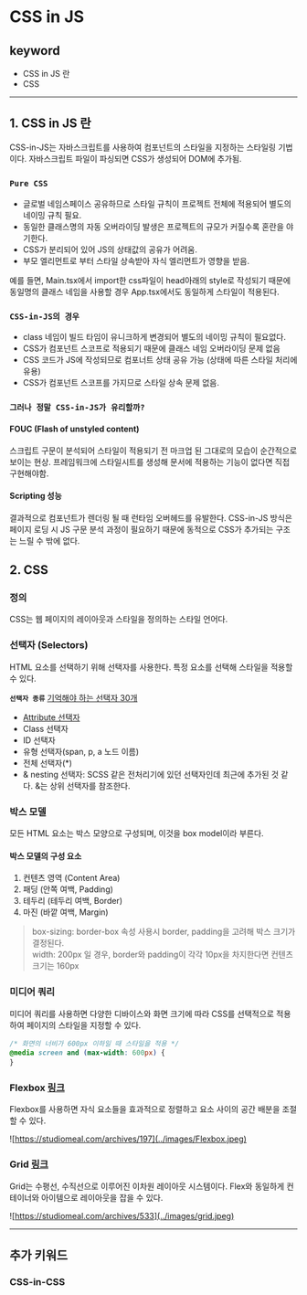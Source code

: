 # CSS in JS

## keyword

- CSS in JS 란
- CSS

---

## 1. CSS in JS 란

CSS-in-JS는 자바스크립트를 사용하여 컴포넌트의 스타일을 지정하는 스타일링 기법이다. 자바스크립트 파일이 파싱되면 CSS가 생성되어 DOM에 추가됨.

### `Pure CSS`

- 글로벌 네임스페이스 공유하므로 스타일 규칙이 프로젝트 전체에 적용되어 별도의 네이밍 규칙 필요.
- 동일한 클래스명의 자동 오버라이딩 발생은 프로젝트의 규모가 커질수록 혼란을 야기한다.
- CSS가 분리되어 있어 JS의 상태값의 공유가 어려움.
- 부모 엘리먼트로 부터 스타일 상속받아 자식 엘리먼트가 영향을 받음.

예를 들면, Main.tsx에서 import한 css파일이 head아래의 style로 작성되기 때문에 동일명의 클래스 네임을 사용할 경우 App.tsx에서도 동일하게 스타일이 적용된다.

### `CSS-in-JS의 경우`

- class 네임이 빌드 타임이 유니크하게 변경되어 별도의 네이밍 규칙이 필요없다.
- CSS가 컴포넌트 스코프로 적용되기 때문에 클래스 네임 오버라이딩 문제 없음
- CSS 코드가 JS에 작성되므로 컴포너트 상태 공유 가능 (상태에 따른 스타일 처리에 유용)
- CSS가 컴포넌트 스코프를 가지므로 스타일 상속 문제 없음.

### `그러나 정말 CSS-in-JS가 유리할까?`

#### FOUC (Flash of unstyled content)

스크립트 구문이 분석되어 스타일이 적용되기 전 마크업 된 그대로의 모습이 순간적으로 보이는 현상.
프레임워크에 스타일시트를 생성해 문서에 적용하는 기능이 없다면 직접 구현해야함.

#### Scripting 성능

결과적으로 컴포넌트가 렌더링 될 때 런타임 오버헤드를 유발한다. CSS-in-JS 방식은 페이지 로딩 시 JS 구문 분석 과정이 필요하기 때문에 동적으로 CSS가 추가되는 구조는 느릴 수 밖에 없다.

## 2. CSS

### 정의

CSS는 웹 페이지의 레이아웃과 스타일을 정의하는 스타일 언어다.

### 선택자 (Selectors)

HTML 요소를 선택하기 위해 선택자를 사용한다. 특정 요소를 선택해 스타일을 적용할 수 있다.

**`선택자 종류`** [기억해야 하는 선택자 30개](https://webdesign.tutsplus.com/ko/the-30-css-selectors-you-must-memorize--net-16048t)

- [Attribute 선택자](https://developer.mozilla.org/ko/docs/Web/CSS/Attribute_selectors)
- Class 선택자
- ID 선택자
- 유형 선택자(span, p, a 노드 이름)
- 전체 선택자(*)
- & nesting 선택자: SCSS 같은 전처리기에 있던 선택자인데 최근에 추가된 것 같다. &는 상위 선택자를 참조한다.

### 박스 모델

모든 HTML 요소는 박스 모양으로 구성되며, 이것을 box model이라 부른다.

#### 박스 모델의 구성 요소

1. 컨텐츠 영역 (Content Area)
2. 패딩 (안쪽 여백, Padding)
3. 테두리 (테두리 여백, Border)
4. 마진 (바깥 여백, Margin)

> box-sizing: border-box 속성 사용시 border, padding을 고려해 박스 크기가 결정된다.  
> width: 200px 일 경우, border와 padding이 각각 10px을 차지한다면 컨텐츠 크기는 160px

### 미디어 쿼리

미디어 쿼리를 사용하면 다양한 디바이스와 화면 크기에 따라 CSS를 선택적으로 적용하여 페이지의 스타일을 지정할 수 있다.

```css
/* 화면의 너비가 600px 이하일 때 스타일을 적용 */
@media screen and (max-width: 600px) {
}
```

### Flexbox [링크](https://studiomeal.com/archives/197)

Flexbox를 사용하면 자식 요소들을 효과적으로 정렬하고 요소 사이의 공간 배분을 조절할 수 있다.

![https://studiomeal.com/archives/197](../images/Flexbox.jpeg)

### Grid [링크](https://studiomeal.com/archives/533)

Grid는 수평선, 수직선으로 이루어진 이차원 레이아웃 시스템이다. Flex와 동일하게 컨테이너와 아이템으로 레이아웃을 잡을 수 있다.

![https://studiomeal.com/archives/533](../images/grid.jpeg)

---

## 추가 키워드

### CSS-in-CSS
